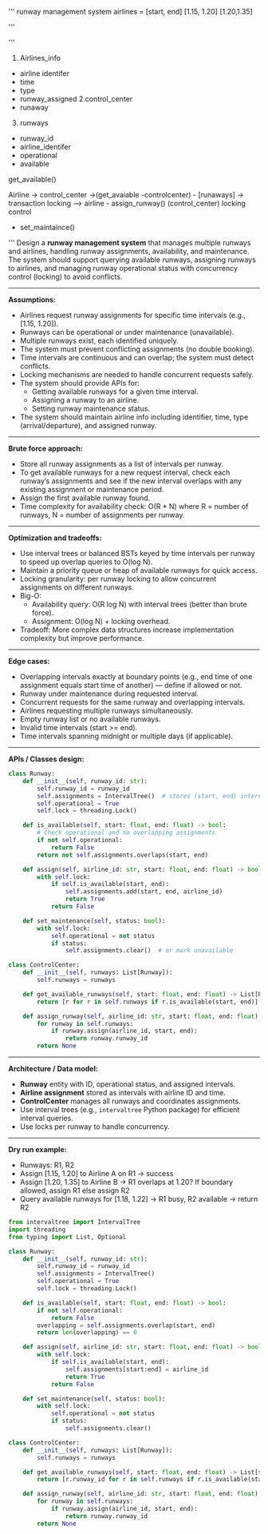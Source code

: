 '''
runway management system
airlines = [start, end]
[1.15, 1.20] [1.20,1.35]



'''

'''
1. Airlines_info
- airline identifer
- time 
- type
- runway_assigned
2.control_center
- runaway

3. runways
- runway_id 
- airline_identifer
- operational 
- available 

get_available()

Airline -> control_center ->(get_avaiable -controlcenter) - [runaways] -> transaction locking --> 
airline - assign_runway() (control_center) locking 
control 
- set_maintaince()



'''
Design a **runway management system** that manages multiple runways and airlines, handling runway assignments, availability, and maintenance. The system should support querying available runways, assigning runways to airlines, and managing runway operational status with concurrency control (locking) to avoid conflicts.

---

**Assumptions:**  
- Airlines request runway assignments for specific time intervals (e.g., [1.15, 1.20]).  
- Runways can be operational or under maintenance (unavailable).  
- Multiple runways exist, each identified uniquely.  
- The system must prevent conflicting assignments (no double booking).  
- Time intervals are continuous and can overlap; the system must detect conflicts.  
- Locking mechanisms are needed to handle concurrent requests safely.  
- The system should provide APIs for:  
  - Getting available runways for a given time interval.  
  - Assigning a runway to an airline.  
  - Setting runway maintenance status.  
- The system should maintain airline info including identifier, time, type (arrival/departure), and assigned runway.

---

**Brute force approach:**  
- Store all runway assignments as a list of intervals per runway.  
- To get available runways for a new request interval, check each runway’s assignments and see if the new interval overlaps with any existing assignment or maintenance period.  
- Assign the first available runway found.  
- Time complexity for availability check: O(R * N) where R = number of runways, N = number of assignments per runway.

---

**Optimization and tradeoffs:**  
- Use interval trees or balanced BSTs keyed by time intervals per runway to speed up overlap queries to O(log N).  
- Maintain a priority queue or heap of available runways for quick access.  
- Locking granularity: per runway locking to allow concurrent assignments on different runways.  
- Big-O:  
  - Availability query: O(R log N) with interval trees (better than brute force).  
  - Assignment: O(log N) + locking overhead.  
- Tradeoff: More complex data structures increase implementation complexity but improve performance.

---

**Edge cases:**  
- Overlapping intervals exactly at boundary points (e.g., end time of one assignment equals start time of another) — define if allowed or not.  
- Runway under maintenance during requested interval.  
- Concurrent requests for the same runway and overlapping intervals.  
- Airlines requesting multiple runways simultaneously.  
- Empty runway list or no available runways.  
- Invalid time intervals (start >= end).  
- Time intervals spanning midnight or multiple days (if applicable).

---

**APIs / Classes design:**  

```python
class Runway:
    def __init__(self, runway_id: str):
        self.runway_id = runway_id
        self.assignments = IntervalTree()  # stores (start, end) intervals with airline info
        self.operational = True
        self.lock = threading.Lock()

    def is_available(self, start: float, end: float) -> bool:
        # Check operational and no overlapping assignments
        if not self.operational:
            return False
        return not self.assignments.overlaps(start, end)

    def assign(self, airline_id: str, start: float, end: float) -> bool:
        with self.lock:
            if self.is_available(start, end):
                self.assignments.add(start, end, airline_id)
                return True
            return False

    def set_maintenance(self, status: bool):
        with self.lock:
            self.operational = not status
            if status:
                self.assignments.clear()  # or mark unavailable

class ControlCenter:
    def __init__(self, runways: List[Runway]):
        self.runways = runways

    def get_available_runways(self, start: float, end: float) -> List[Runway]:
        return [r for r in self.runways if r.is_available(start, end)]

    def assign_runway(self, airline_id: str, start: float, end: float) -> Optional[str]:
        for runway in self.runways:
            if runway.assign(airline_id, start, end):
                return runway.runway_id
        return None
```

---

**Architecture / Data model:**  
- **Runway** entity with ID, operational status, and assigned intervals.  
- **Airline assignment** stored as intervals with airline ID and time.  
- **ControlCenter** manages all runways and coordinates assignments.  
- Use interval trees (e.g., `intervaltree` Python package) for efficient interval queries.  
- Use locks per runway to handle concurrency.

---

**Dry run example:**  
- Runways: R1, R2  
- Assign [1.15, 1.20] to Airline A on R1 → success  
- Assign [1.20, 1.35] to Airline B → R1 overlaps at 1.20? If boundary allowed, assign R1 else assign R2  
- Query available runways for [1.18, 1.22] → R1 busy, R2 available → return R2

```python
from intervaltree import IntervalTree
import threading
from typing import List, Optional

class Runway:
    def __init__(self, runway_id: str):
        self.runway_id = runway_id
        self.assignments = IntervalTree()
        self.operational = True
        self.lock = threading.Lock()

    def is_available(self, start: float, end: float) -> bool:
        if not self.operational:
            return False
        overlapping = self.assignments.overlap(start, end)
        return len(overlapping) == 0

    def assign(self, airline_id: str, start: float, end: float) -> bool:
        with self.lock:
            if self.is_available(start, end):
                self.assignments[start:end] = airline_id
                return True
            return False

    def set_maintenance(self, status: bool):
        with self.lock:
            self.operational = not status
            if status:
                self.assignments.clear()

class ControlCenter:
    def __init__(self, runways: List[Runway]):
        self.runways = runways

    def get_available_runways(self, start: float, end: float) -> List[str]:
        return [r.runway_id for r in self.runways if r.is_available(start, end)]

    def assign_runway(self, airline_id: str, start: float, end: float) -> Optional[str]:
        for runway in self.runways:
            if runway.assign(airline_id, start, end):
                return runway.runway_id
        return None
